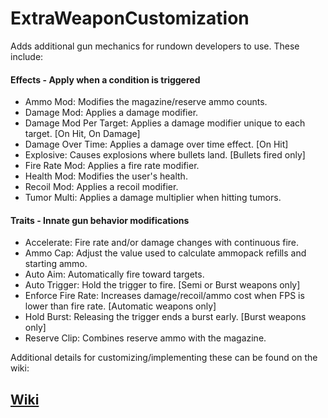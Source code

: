 # ExtraWeaponCustomization

Adds additional gun mechanics for rundown developers to use. These include:

#### Effects - Apply when a condition is triggered
- Ammo Mod: Modifies the magazine/reserve ammo counts.
- Damage Mod: Applies a damage modifier.
- Damage Mod Per Target: Applies a damage modifier unique to each target. [On Hit, On Damage]
- Damage Over Time: Applies a damage over time effect. [On Hit]
- Explosive: Causes explosions where bullets land. [Bullets fired only]
- Fire Rate Mod: Applies a fire rate modifier.
- Health Mod: Modifies the user's health.
- Recoil Mod: Applies a recoil modifier.
- Tumor Multi: Applies a damage multiplier when hitting tumors.

#### Traits - Innate gun behavior modifications
- Accelerate: Fire rate and/or damage changes with continuous fire.
- Ammo Cap: Adjust the value used to calculate ammopack refills and starting ammo.
- Auto Aim: Automatically fire toward targets.
- Auto Trigger: Hold the trigger to fire. [Semi or Burst weapons only]
- Enforce Fire Rate: Increases damage/recoil/ammo cost when FPS is lower than fire rate. [Automatic weapons only]
- Hold Burst: Releasing the trigger ends a burst early. [Burst weapons only]
- Reserve Clip: Combines reserve ammo with the magazine.

Additional details for customizing/implementing these can be found on the wiki:

## [Wiki](https://github.com/Dinorush/ExtraWeaponCustomization/wiki)
